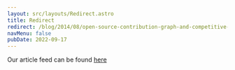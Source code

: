 ```yaml
---
layout: src/layouts/Redirect.astro
title: Redirect
redirect: /blog/2014/08/open-source-contribution-graph-and-competitive-eating/
navMenu: false
pubDate: 2022-09-17
---
```

<div>
Our article feed can be found <a href="/blog/2014/08/open-source-contribution-graph-and-competitive-eating/">here</a>
</div>
